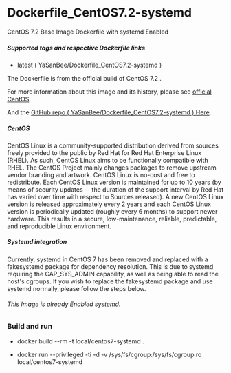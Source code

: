 # Dockerfile_CentOS7.2-systemd
CentOS 7.2 Base Image Dockerfile with systemd Enabled

##### Supported tags and respective Dockerfile links
+ latest ( YaSanBee/Dockerfile_CentOS7.2-systemd )

The Dockerfile is from the official build of CentOS 7.2 .

For more information about this image and its history, please see [official CentOS](https://hub.docker.com/_/centos/).

And the [GitHub repo ( YaSanBee/Dockerfile_CentOS7.2-systemd ) Here](https://github.com/YaSanBee/Dockerfile_CentOS7.2-systemd).

##### CentOS

CentOS Linux is a community-supported distribution derived from sources freely provided to the public by Red Hat for Red Hat Enterprise Linux (RHEL). As such, CentOS Linux aims to be functionally compatible with RHEL. The CentOS Project mainly changes packages to remove upstream vendor branding and artwork. CentOS Linux is no-cost and free to redistribute. Each CentOS Linux version is maintained for up to 10 years (by means of security updates -- the duration of the support interval by Red Hat has varied over time with respect to Sources released). A new CentOS Linux version is released approximately every 2 years and each CentOS Linux version is periodically updated (roughly every 6 months) to support newer hardware. This results in a secure, low-maintenance, reliable, predictable, and reproducible Linux environment.

##### Systemd integration

Currently, systemd in CentOS 7 has been removed and replaced with a fakesystemd package for dependency resolution. This is due to systemd requiring the CAP_SYS_ADMIN capability, as well as being able to read the host's cgroups. If you wish to replace the fakesystemd package and use systemd normally, please follow the steps below.

###### This Image is already Enabled systemd.

### Build and run

+ docker build --rm -t local/centos7-systemd .

+ docker run --privileged -ti -d -v /sys/fs/cgroup:/sys/fs/cgroup:ro local/centos7-systemd

